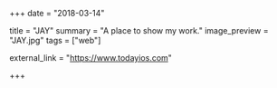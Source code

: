 +++
date = "2018-03-14"

title = "JAY"
summary = "A place to show my work."
image_preview = "JAY.jpg"
tags = ["web"]

external_link = "https://www.todayios.com"

+++

